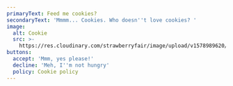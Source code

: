 ```yaml
---
primaryText: Feed me cookies?
secondaryText: 'Mmmm... Cookies. Who doesn''t love cookies? '
image:
  alt: Cookie
  src: >-
    https://res.cloudinary.com/strawberryfair/image/upload/v1578989620/Cookies/cookie.png
buttons:
  accept: 'Mmm, yes please!'
  decline: 'Meh, I''m not hungry'
  policy: Cookie policy
---
```


